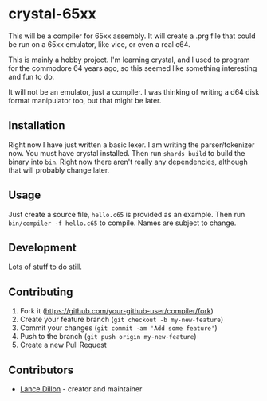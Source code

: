 # crystal-65xx

This will be a compiler for 65xx assembly.  It will create a .prg file that could be run on a 65xx emulator, like vice, or even a real c64.

This is mainly a hobby project.  I'm learning crystal, and I used to program for the commodore 64 years ago, so this seemed like something interesting and fun to do.

It will not be an emulator, just a compiler.  I was thinking of writing a d64 disk format manipulator too, but that might be later.

## Installation

Right now I have just written a basic lexer.  I am writing the parser/tokenizer now.
You must have crystal installed.  Then run `shards build` to build the binary into `bin`.  Right now there aren't really any dependencies, although that will probably change later.

## Usage

Just create a source file, `hello.c65` is provided as an example.  Then run `bin/compiler -f hello.c65` to compile.  Names are subject to change.

## Development

Lots of stuff to do still.

## Contributing

1. Fork it (<https://github.com/your-github-user/compiler/fork>)
2. Create your feature branch (`git checkout -b my-new-feature`)
3. Commit your changes (`git commit -am 'Add some feature'`)
4. Push to the branch (`git push origin my-new-feature`)
5. Create a new Pull Request

## Contributors

- [Lance Dillon](https://github.com/riffraff169) - creator and maintainer
